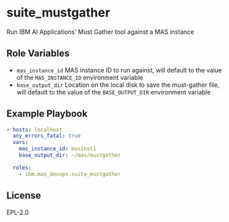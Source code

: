 suite_mustgather
===============

Run IBM AI Applications' Must Gather tool against a MAS instance

Role Variables
--------------

- `mas_instance_id` MAS instance ID to run against, will default to the value of the `MAS_INSTANCE_ID` environment variable
- `base_output_dir` Location on the local disk to save the must-gather file, will default to the value of the `BASE_OUTPUT_DIR` environment variable


Example Playbook
----------------

```yaml
- hosts: localhost
  any_errors_fatal: true
  vars:
    mas_instance_id: masinst1
    base_output_dir: ~/mas/mustgather

  roles:
    - ibm.mas_devops.suite_mustgather
```

License
-------

EPL-2.0
